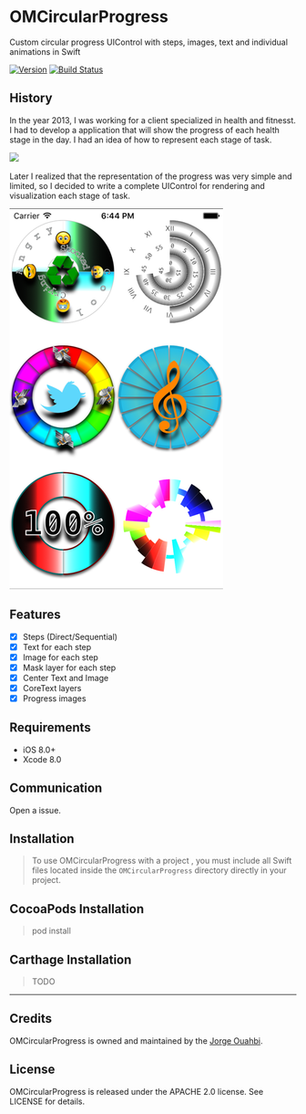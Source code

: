 # OMCircularProgress

Custom circular progress UIControl with steps, images, text and individual animations in Swift

[![Version](https://img.shields.io/cocoapods/v/OMCircularProgress.svg?style=flat)](http://cocoadocs.org/docsets/OMCircularProgress)
[![Build Status](https://travis-ci.org/jaouahbi/OMCircularProgress.svg?branch=master)](https://travis-ci.org/jaouahbi/OMCircularProgress)



## History

In the year 2013, I was working for a client specialized in health and fitnesst.
I had to develop a application that will show the progress of each health stage in the day.
I had an idea of how to represent each stage of task.

![](https://media.licdn.com/media/p/4/005/02b/387/0b44677.png)

Later I realized that the representation of the progress was very simple and limited, so I decided to write a complete UIControl for rendering and visualization each stage of task.

![](https://github.com/jaouahbi/OMCircularProgress/blob/master/ScreenShot/ScreenShot_1.png)

## Features

- [x] Steps (Direct/Sequential)
- [x] Text for each step
- [x] Image for each step
- [x] Mask layer for each step
- [x] Center Text and Image
- [x] CoreText layers
- [x] Progress images

## Requirements

- iOS 8.0+
- Xcode 8.0

## Communication

Open a issue.

## Installation

> To use OMCircularProgress with a project , you must include all Swift files located inside the `OMCircularProgress` directory directly in your project.

## CocoaPods Installation

> pod install

## Carthage Installation

> TODO

* * *

## Credits

OMCircularProgress is owned and maintained by the [Jorge Ouahbi](https://github.com/jaouahbi).

## License

OMCircularProgress is released under the APACHE 2.0 license. See LICENSE for details.
